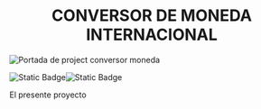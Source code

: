 <h1 align="center"> CONVERSOR DE MONEDA INTERNACIONAL </h1>

![Portada de project conversor moneda](https://github.com/user-attachments/assets/0e9558d2-0cac-4132-bcaa-911ac8699f50)

<img alt="Static Badge" src="https://img.shields.io/badge/Release%20date-October%202024-green"><img alt="Static Badge" src="https://img.shields.io/badge/version-1.0-blue">


El presente proyecto 


